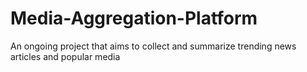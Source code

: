 # Media-Aggregation-Platform
An ongoing project that aims to collect and summarize trending news articles and popular media
